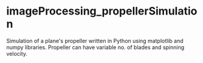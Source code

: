 # imageProcessing_propellerSimulation
Simulation of a plane's propeller written in Python using matplotlib and numpy libraries. Propeller can have variable no. of blades and spinning velocity.

